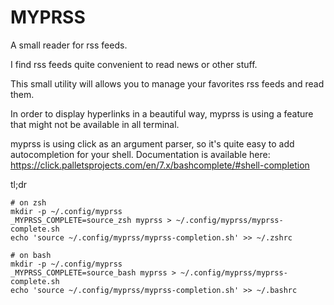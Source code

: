 # MYPRSS

A small reader for rss feeds.

I find rss feeds quite convenient to read news or other stuff.

This small utility will allows you to manage your favorites rss feeds and read them.

In order to display hyperlinks in a beautiful way, myprss is using a feature that might not be available in all terminal.

myprss is using click as an argument parser, so it's quite easy to add autocompletion for your shell.
Documentation is available here: https://click.palletsprojects.com/en/7.x/bashcomplete/#shell-completion

tl;dr
```
# on zsh
mkdir -p ~/.config/myprss
_MYPRSS_COMPLETE=source_zsh myprss > ~/.config/myprss/myprss-complete.sh
echo 'source ~/.config/myprss/myprss-completion.sh' >> ~/.zshrc

# on bash
mkdir -p ~/.config/myprss
_MYPRSS_COMPLETE=source_bash myprss > ~/.config/myprss/myprss-complete.sh
echo 'source ~/.config/myprss/myprss-completion.sh' >> ~/.bashrc
```
